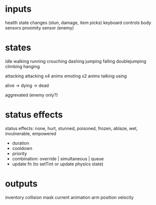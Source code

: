 # inputs
health
state changes (stun, damage, item picks)
keyboard controls
body sensors
proximity sensor (enemy)

# states
idle
walking
running
crouching
dashing
jumping
falling
doublejumping
climbing
hanging

attacking
attacking x4 anims
emoting x2 anims
talking
using

alive -> dying -> dead

aggrevated (enemy only?)

# status effects
status effects: none, hurt, stunned, poisoned, frozen, ablaze, wet, invulnerable, empowered
- duration
- cooldown
- priority
- combination: override | simultaneous | queue
- update fn (to setTint or update physics state)

# outputs
inventory
collision mask
current animation
arm position
velocity
